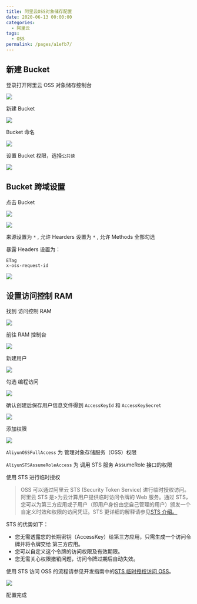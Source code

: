 ```yaml
---
title: 阿里云OSS对象储存配置
date: 2020-06-13 00:00:00
categories: 
  - 阿里云
tags: 
  - OSS
permalink: /pages/a1efb7/
---
```


## 新建 Bucket

登录打开阿里云 OSS 对象储存控制台

![](http://oss.baonvwei.top/OSSlogin.png)

新建 Bucket

![](http://oss.baonvwei.top/%E6%96%B0%E5%BB%BABucket.png)

Bucket 命名

![](http://oss.baonvwei.top/Bucket%E5%91%BD%E5%90%8D.png)

设置 Bucket 权限，选择`公共读`

![](http://oss.baonvwei.top/%E9%80%89%E6%8B%A9%E8%AF%BB%E5%86%99%E6%9D%83%E9%99%90.png)

## Bucket 跨域设置

点击 Bucket

![](http://oss.baonvwei.top/Bucket%E8%B7%A8%E5%9F%9F%E8%AE%BE%E7%BD%AE.png)

![](http://oss.baonvwei.top/%E7%82%B9%E8%AE%BE%E7%BD%AE.png)

来源设置为 `*` , 允许 Hearders 设置为 `*` , 允许 Methods 全部勾选

暴露 Headers 设置为：

```
ETag
x-oss-request-id
```

![](http://oss.baonvwei.top/%E5%85%B7%E4%BD%93cros%E8%AE%BE%E7%BD%AE.png)

## 设置访问控制 RAM

找到 访问控制 RAM

![](http://oss.baonvwei.top/ram.png)

前往 RAM 控制台

![](http://oss.baonvwei.top/toRam.png)

新建用户

![](http://oss.baonvwei.top/newRamUser.png)

勾选 编程访问

![](http://oss.baonvwei.top/createRamUser.png)

确认创建后保存用户信息文件得到 `AccessKeyId` 和 `AccessKeySecret`

![](http://oss.baonvwei.top/ramUserInfo.png)

添加权限

![](http://oss.baonvwei.top/addQuanxian.png)

`AliyunOSSFullAccess` 为 管理对象存储服务（OSS）权限

`AliyunSTSAssumeRoleAccess` 为 调用 STS 服务 AssumeRole 接口的权限

使用 STS 进行临时授权

> OSS 可以通过阿里云 STS (Security Token Service) 进行临时授权访问。阿里云 STS 是>为云计算用户提供临时访问令牌的 Web 服务。通过 STS，您可以为第三方应用或子用户（即用户身份由您自己管理的用户）颁发一个自定义时效和权限的访问凭证。STS 更详细的解释请参见[STS 介绍。](https://help.aliyun.com/document_detail/28756.html?spm=a2c4g.11186623.2.9.736219fdo8EV8N#reference-ong-5nv-xdb)

STS 的优势如下：

- 您无需透露您的长期密钥（AccessKey）给第三方应用，只需生成一个访问令牌并将令牌交给
  第三方应用。
- 您可以自定义这个令牌的访问权限及有效期限。
- 您无需关心权限撤销问题，访问令牌过期后自动失效。

使用 STS 访问 OSS 的流程请参见开发指南中的[STS 临时授权访问 OSS](https://help.aliyun.com/document_detail/100624.html?spm=a2c4g.11186623.2.10.736219fdo8EV8N#concept-xzh-nzk-2gb)。

![](http://oss.baonvwei.top/quanxianSelect.png)

配置完成

